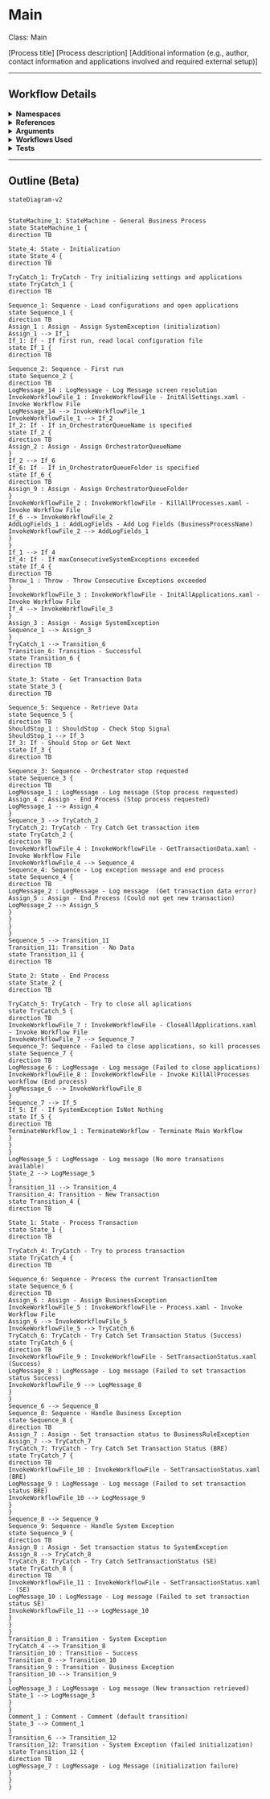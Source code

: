 # Main
Class: Main

[Process title]
[Process description]
[Additional information (e.g., author, contact information and applications involved and required external setup)]

<hr />

## Workflow Details
<details>
    <summary>
    <b>Namespaces</b>
    </summary>
    
- GlobalConstantsNamespace
- GlobalVariablesNamespace
- System
- System.Activities
- System.Activities.DynamicUpdate
- System.Activities.Statements
- System.Collections
- System.Collections.Generic
- System.Collections.ObjectModel
- System.Data
- System.Linq
- System.Linq.Expressions
- System.Reflection
- System.Runtime.InteropServices
- System.Runtime.Serialization
- System.Text
- System.Windows
- UiPath.Core
- UiPath.Core.Activities


</details>
<details>
    <summary>
    <b>References</b>
    </summary>

- Microsoft.Bcl.AsyncInterfaces
- Microsoft.CSharp
- NPOI
- PresentationCore
- PresentationFramework
- System
- System.Activities
- System.Collections
- System.ComponentModel
- System.ComponentModel.Composition
- System.ComponentModel.Primitives
- System.ComponentModel.TypeConverter
- System.Configuration.ConfigurationManager
- System.Console
- System.Core
- System.Data
- System.Data.Common
- System.Data.SqlClient
- System.Linq
- System.Memory
- System.Memory.Data
- System.ObjectModel
- System.Private.CoreLib
- System.Private.ServiceModel
- System.Private.Uri
- System.Private.Xml
- System.Runtime.Serialization
- System.Security.Permissions
- System.ServiceModel
- System.ServiceModel.Activities
- System.ValueTuple
- System.Xaml
- System.Xml
- System.Xml.Linq
- UiPath.Excel
- UiPath.Studio.Constants
- UiPath.System.Activities
- UiPath.System.Activities.Design
- WindowsBase
- WindowsFormsIntegration


</details>
<details>
    <summary>
    <b>Arguments</b>
    </summary>
    | Name | Direction | Type | Description |
|  --- | --- | --- | ---  |
| in_OrchestratorQueueName | InArgument | x:String | Allows the Orchestrator queue name to be passed as an argument, instead of only being defined in the configuration file. |
| in_OrchestratorQueueFolder | InArgument | x:String | Allows the Orchestrator folder name where the queue is created to be passed as an argument, instead of only being defined in the configuration file. |

    
</details>
<details>
    <summary>
    <b>Workflows Used</b>
    </summary>

- C:\Users\eyash\Documents\UiPath\LazyFramework\.templates\Performers\REFramework\Framework\InitAllSettings.xaml
- C:\Users\eyash\Documents\UiPath\LazyFramework\.templates\Performers\REFramework\Framework\KillAllProcesses.xaml
- C:\Users\eyash\Documents\UiPath\LazyFramework\.templates\Performers\REFramework\Framework\InitAllApplications.xaml
- C:\Users\eyash\Documents\UiPath\LazyFramework\.templates\Performers\REFramework\Framework\GetTransactionData.xaml
- C:\Users\eyash\Documents\UiPath\LazyFramework\.templates\Performers\REFramework\Framework\CloseAllApplications.xaml
- C:\Users\eyash\Documents\UiPath\LazyFramework\Framework\KillAllProcesses.xaml
- C:\Users\eyash\Documents\UiPath\LazyFramework\.templates\Performers\REFramework\Framework\Process.xaml
- C:\Users\eyash\Documents\UiPath\LazyFramework\.templates\Performers\REFramework\Framework\SetTransactionStatus.xaml

    
</details>
<details>
    <summary>
    <b>Tests</b>
    </summary>



    
</details>

<hr />

## Outline (Beta)

```mermaid
stateDiagram-v2


StateMachine_1: StateMachine - General Business Process
state StateMachine_1 {
direction TB

State_4: State - Initialization
state State_4 {
direction TB

TryCatch_1: TryCatch - Try initializing settings and applications
state TryCatch_1 {
direction TB

Sequence_1: Sequence - Load configurations and open applications
state Sequence_1 {
direction TB
Assign_1 : Assign - Assign SystemException (initialization)
Assign_1 --> If_1
If_1: If - If first run, read local configuration file
state If_1 {
direction TB

Sequence_2: Sequence - First run
state Sequence_2 {
direction TB
LogMessage_14 : LogMessage - Log Message screen resolution
InvokeWorkflowFile_1 : InvokeWorkflowFile - InitAllSettings.xaml - Invoke Workflow File
LogMessage_14 --> InvokeWorkflowFile_1
InvokeWorkflowFile_1 --> If_2
If_2: If - If in_OrchestratorQueueName is specified
state If_2 {
direction TB
Assign_2 : Assign - Assign OrchestratorQueueName
}
If_2 --> If_6
If_6: If - If in_OrchestratorQueueFolder is specified
state If_6 {
direction TB
Assign_9 : Assign - Assign OrchestratorQueueFolder
}
InvokeWorkflowFile_2 : InvokeWorkflowFile - KillAllProcesses.xaml - Invoke Workflow File
If_6 --> InvokeWorkflowFile_2
AddLogFields_1 : AddLogFields - Add Log Fields (BusinessProcessName)
InvokeWorkflowFile_2 --> AddLogFields_1
}
}
If_1 --> If_4
If_4: If - If maxConsecutiveSystemExceptions exceeded
state If_4 {
direction TB
Throw_1 : Throw - Throw Consecutive Exceptions exceeded
}
InvokeWorkflowFile_3 : InvokeWorkflowFile - InitAllApplications.xaml - Invoke Workflow File
If_4 --> InvokeWorkflowFile_3
}
Assign_3 : Assign - Assign SystemException
Sequence_1 --> Assign_3
}
TryCatch_1 --> Transition_6
Transition_6: Transition - Successful
state Transition_6 {
direction TB

State_3: State - Get Transaction Data
state State_3 {
direction TB

Sequence_5: Sequence - Retrieve Data
state Sequence_5 {
direction TB
ShouldStop_1 : ShouldStop - Check Stop Signal
ShouldStop_1 --> If_3
If_3: If - Should Stop or Get Next
state If_3 {
direction TB

Sequence_3: Sequence - Orchestrator stop requested
state Sequence_3 {
direction TB
LogMessage_1 : LogMessage - Log message (Stop process requested)
Assign_4 : Assign - End Process (Stop process requested)
LogMessage_1 --> Assign_4
}
Sequence_3 --> TryCatch_2
TryCatch_2: TryCatch - Try Catch Get transaction item
state TryCatch_2 {
direction TB
InvokeWorkflowFile_4 : InvokeWorkflowFile - GetTransactionData.xaml - Invoke Workflow File
InvokeWorkflowFile_4 --> Sequence_4
Sequence_4: Sequence - Log exception message and end process
state Sequence_4 {
direction TB
LogMessage_2 : LogMessage - Log message  (Get transaction data error)
Assign_5 : Assign - End Process (Could not get new transaction)
LogMessage_2 --> Assign_5
}
}
}
}
Sequence_5 --> Transition_11
Transition_11: Transition - No Data
state Transition_11 {
direction TB

State_2: State - End Process
state State_2 {
direction TB

TryCatch_5: TryCatch - Try to close all aplications
state TryCatch_5 {
direction TB
InvokeWorkflowFile_7 : InvokeWorkflowFile - CloseAllApplications.xaml - Invoke Workflow File
InvokeWorkflowFile_7 --> Sequence_7
Sequence_7: Sequence - Failed to close applications, so kill processes
state Sequence_7 {
direction TB
LogMessage_6 : LogMessage - Log message (Failed to close applications)
InvokeWorkflowFile_8 : InvokeWorkflowFile - Invoke KillAllProcesses workflow (End process)
LogMessage_6 --> InvokeWorkflowFile_8
}
Sequence_7 --> If_5
If_5: If - If SystemException IsNot Nothing
state If_5 {
direction TB
TerminateWorkflow_1 : TerminateWorkflow - Terminate Main Workflow
}
}
}
LogMessage_5 : LogMessage - Log message (No more transations available)
State_2 --> LogMessage_5
}
Transition_11 --> Transition_4
Transition_4: Transition - New Transaction
state Transition_4 {
direction TB

State_1: State - Process Transaction
state State_1 {
direction TB

TryCatch_4: TryCatch - Try to process transaction
state TryCatch_4 {
direction TB

Sequence_6: Sequence - Process the current TransactionItem
state Sequence_6 {
direction TB
Assign_6 : Assign - Assign BusinessException
InvokeWorkflowFile_5 : InvokeWorkflowFile - Process.xaml - Invoke Workflow File
Assign_6 --> InvokeWorkflowFile_5
InvokeWorkflowFile_5 --> TryCatch_6
TryCatch_6: TryCatch - Try Catch Set Transaction Status (Success)
state TryCatch_6 {
direction TB
InvokeWorkflowFile_9 : InvokeWorkflowFile - SetTransactionStatus.xaml (Success)
LogMessage_8 : LogMessage - Log message (Failed to set transaction status Success)
InvokeWorkflowFile_9 --> LogMessage_8
}
}
Sequence_6 --> Sequence_8
Sequence_8: Sequence - Handle Business Exception
state Sequence_8 {
direction TB
Assign_7 : Assign - Set transaction status to BusinessRuleException
Assign_7 --> TryCatch_7
TryCatch_7: TryCatch - Try Catch Set Transaction Status (BRE)
state TryCatch_7 {
direction TB
InvokeWorkflowFile_10 : InvokeWorkflowFile - SetTransactionStatus.xaml (BRE)
LogMessage_9 : LogMessage - Log message (Failed to set transaction status BRE)
InvokeWorkflowFile_10 --> LogMessage_9
}
}
Sequence_8 --> Sequence_9
Sequence_9: Sequence - Handle System Exception
state Sequence_9 {
direction TB
Assign_8 : Assign - Set transaction status to SystemException
Assign_8 --> TryCatch_8
TryCatch_8: TryCatch - Try Catch SetTransactionStatus (SE)
state TryCatch_8 {
direction TB
InvokeWorkflowFile_11 : InvokeWorkflowFile - SetTransactionStatus.xaml - (SE)
LogMessage_10 : LogMessage - Log message (Failed to set transaction status SE)
InvokeWorkflowFile_11 --> LogMessage_10
}
}
}
Transition_8 : Transition - System Exception
TryCatch_4 --> Transition_8
Transition_10 : Transition - Success
Transition_8 --> Transition_10
Transition_9 : Transition - Business Exception
Transition_10 --> Transition_9
}
LogMessage_3 : LogMessage - Log message (New transaction retrieved)
State_1 --> LogMessage_3
}
}
Comment_1 : Comment - Comment (default transition)
State_3 --> Comment_1
}
Transition_6 --> Transition_12
Transition_12: Transition - System Exception (failed initialization)
state Transition_12 {
direction TB
LogMessage_7 : LogMessage - Log Message (initialization failure)
}
}
}
```